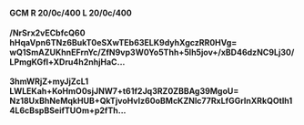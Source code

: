#### GCM R 20/0c/400 L 20/0c/400
**/NrSrx2vECbfcQ60**<br/>**hHqaVpn6TNz6BukT0eSXwTEb63ELK9dyhXgczRR0HVg=**<br/>**wQ1SmAZUKhnEFrnYc/ZfN9vp3W0Yo5Thh+5lh5jov+/xBD46dzNC9Lj30/LPmgKGfl+XDru4h2nhjHaC...**<br/><br/>
**3hmWRjZ+myJjZcL1**<br/>**LWLEKah+KoHmO0sjJNW7+t61f2Jq3RZ0ZBBAg39MgoU=**<br/>**Nz18UxBhNeMqkHUB+QkTjvoHvIz60oBMcKZNIc77RxLfGGrInXRkQOtlh14L6cBspBSeifTUOm+p2fTh...**